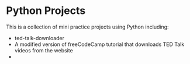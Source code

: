 # Python Projects
This is a collection of mini practice projects using Python including:
* ted-talk-downloader
*   A modified version of freeCodeCamp tutorial that downloads TED Talk videos from the website
* 
